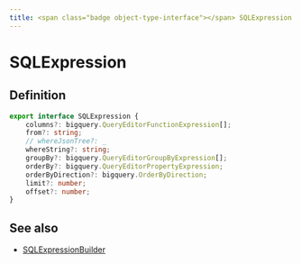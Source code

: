 ```yaml
---
title: <span class="badge object-type-interface"></span> SQLExpression
---
```

# <span class="badge object-type-interface"></span> SQLExpression

## Definition

```typescript
export interface SQLExpression {
	columns?: bigquery.QueryEditorFunctionExpression[];
	from?: string;
	// whereJsonTree?: _
	whereString?: string;
	groupBy?: bigquery.QueryEditorGroupByExpression[];
	orderBy?: bigquery.QueryEditorPropertyExpression;
	orderByDirection?: bigquery.OrderByDirection;
	limit?: number;
	offset?: number;
}

```
## See also

 * <span class="badge builder"></span> [SQLExpressionBuilder](./builder-SQLExpressionBuilder.md)
